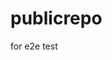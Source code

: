 # publicrepo
for e2e test






























































































































































































































































































































































































































































































































































































































































































































































































































































































































































































































